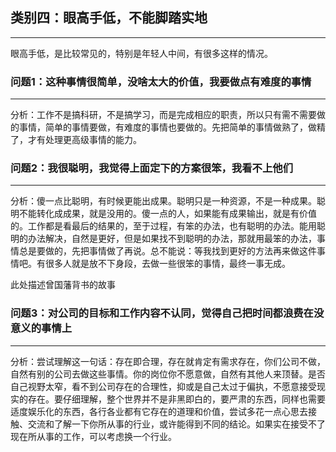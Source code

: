 ## 类别四：眼高手低，不能脚踏实地

---

眼高手低，是比较常见的，特别是年轻人中间，有很多这样的情况。

### 问题1：这种事情很简单，没啥太大的价值，我要做点有难度的事情

---

分析：工作不是搞科研，不是搞学习，而是完成相应的职责，所以只有需不需要做的事情，简单的事情要做，有难度的事情也要做的。先把简单的事情做熟了，做精了，才有处理更高级事情的能力。

### 问题2：我很聪明，我觉得上面定下的方案很笨，我看不上他们

---

分析：傻一点比聪明，有时候更能出成果。聪明只是一种资源，不是一种成果。聪明不能转化成成果，就是没用的。傻一点的人，如果能有成果输出，就是有价值的。工作都是看最后的结果的，至于过程，有笨的办法，也有聪明的办法。能用聪明的办法解决，自然是更好，但是如果找不到聪明的办法，那就用最笨的办法，事情总是要做的，先把事情做了再说。总不能说：等我找到更好的方法再来做这件事情吧。有很多人就是放不下身段，去做一些很笨的事情，最终一事无成。

此处描述曾国藩背书的故事

### 问题3：对公司的目标和工作内容不认同，觉得自己把时间都浪费在没意义的事情上

---

分析：尝试理解这一句话：存在即合理，存在就肯定有需求存在，你们公司不做，自然有别的公司去做这些事情。你的岗位你不愿意做，自然有其他人来顶替。是否自己视野太窄，看不到公司存在的合理性，抑或是自己太过于偏执，不愿意接受现实的存在。要仔细理解，整个世界并不是非黑即白的，要严肃的东西，同样也需要适度娱乐化的东西，各行各业都有它存在的道理和价值，尝试多花一点心思去接触、交流和了解一下你所从事的行业，或许能得到不同的结论。如果实在接受不了现在所从事的工作，可以考虑换一个行业。

